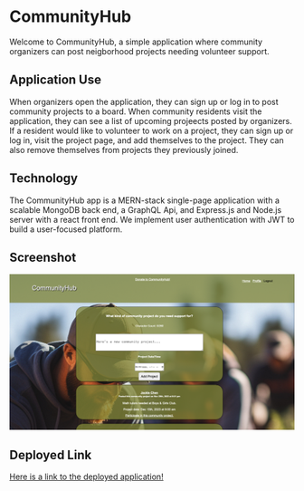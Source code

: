 # CommunityHub

Welcome to CommunityHub, a simple application where community organizers can post neigborhood projects needing volunteer support. 

## Application Use

When organizers open the application, they can sign up or log in to post community projects to a board. When community residents visit the application, they can see a list of upcoming projeects posted by organizers. If a resident would like to volunteer to work on a project, they can sign up or log in, visit the project page, and add themselves to the project. They can also remove themselves from projects they previously joined.

## Technology

The CommunityHub app is a MERN-stack single-page application with a scalable MongoDB back end, a GraphQL Api, and Express.js and Node.js server with a react front end. We implement user authentication with JWT to build a user-focused platform.

## Screenshot

![Screenshot](./client/src/images/Screenshot.png)

## Deployed Link

[Here is a link to the deployed application!](https://whispering-brook-60496-af6838df675c.herokuapp.com/)

